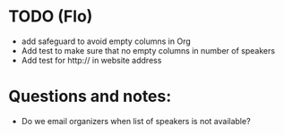# TODO (Flo)
-  add safeguard to avoid empty columns in Org
-  Add test to make sure that no empty columns in number of speakers
-  Add test for http:// in website address 

#  Questions and notes:
-  Do we email organizers when list of speakers is not available?


